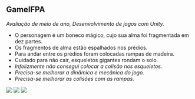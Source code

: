 ## GameIFPA
<i>Avaliação de meio de ano, Desenvolvimento de jogos com Unity.</i>
<ul>
 <li>O personagem é um boneco mágico, cujo sua alma foi fragmentada em dez partes.</li>
 <li>Os fragmentos de alma estão espalhados nos prédios.</li>
 <li>Para andar entre os prédios foram colocadas rampas de madeira.</li>
 <li>Cuidado para não cair, esqueletos gigantes rondam o solo.</li>
<li><i>Infelizmente não consegui colocar a colisão nos esqueletos.</i></li>
<li><i>Precisa-se melhorar a dinâmica e mecânica do jogo.</i></li>
<li><i>Precisa-se melhorar as colisões com as rampas.</i></li>
</ul>





<img src='https://user-images.githubusercontent.com/42920754/81053568-cfd01700-8eb4-11ea-8585-aa7aea616a5a.PNG'>
<img src='https://user-images.githubusercontent.com/42920754/81053580-d3fc3480-8eb4-11ea-9a2b-098ef323459a.PNG'>
<img src='https://user-images.githubusercontent.com/42920754/81053579-d3fc3480-8eb4-11ea-82b7-d4ddaaa7d7eb.PNG'>
